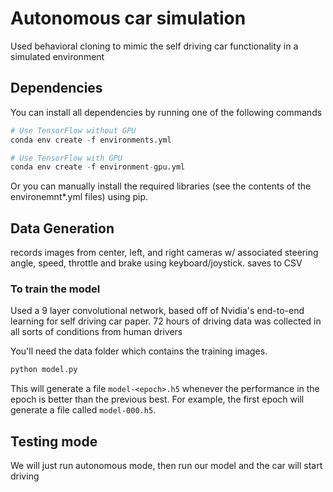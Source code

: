 # Autonomous car simulation
Used behavioral cloning to mimic the self driving car functionality in a simulated environment
## Dependencies

You can install all dependencies by running one of the following commands

```python
# Use TensorFlow without GPU
conda env create -f environments.yml 

# Use TensorFlow with GPU
conda env create -f environment-gpu.yml
```

Or you can manually install the required libraries (see the contents of the environemnt*.yml files) using pip.

## Data Generation
records images from center, left, and right cameras w/ associated steering angle, speed, throttle and brake using keyboard/joystick.
saves to CSV

### To train the model
Used a 9 layer convolutional network, based off of Nvidia's end-to-end learning for self driving car paper. 72 hours of driving data was collected in all sorts of conditions from human drivers

You'll need the data folder which contains the training images.

```python
python model.py
```

This will generate a file `model-<epoch>.h5` whenever the performance in the epoch is better than the previous best.  For example, the first epoch will generate a file called `model-000.h5`.

## Testing mode
We will just run autonomous mode, then run our model and the car will start driving



